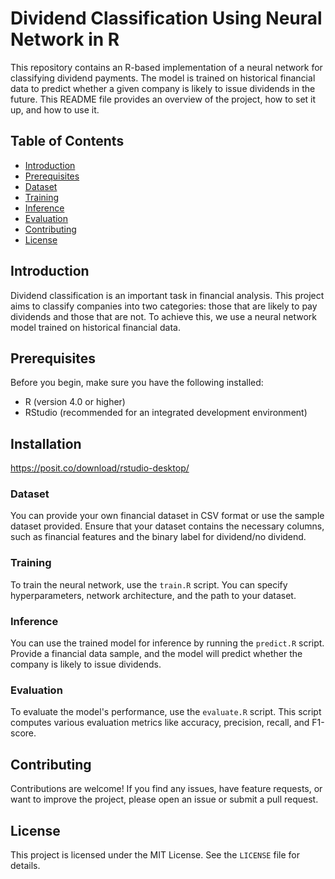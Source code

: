 # Dividend Classification Using Neural Network in R


This repository contains an R-based implementation of a neural network for classifying dividend payments. The model is trained on historical financial data to predict whether a given company is likely to issue dividends in the future. This README file provides an overview of the project, how to set it up, and how to use it.

## Table of Contents
- [Introduction](#introduction)
- [Prerequisites](#prerequisites)
- [Dataset](#dataset)
- [Training](#training)
- [Inference](#inference)
- [Evaluation](#evaluation)
- [Contributing](#contributing)
- [License](#license)

## Introduction

Dividend classification is an important task in financial analysis. This project aims to classify companies into two categories: those that are likely to pay dividends and those that are not. To achieve this, we use a neural network model trained on historical financial data.

## Prerequisites

Before you begin, make sure you have the following installed:

- R (version 4.0 or higher)
- RStudio (recommended for an integrated development environment)

## Installation

https://posit.co/download/rstudio-desktop/

### Dataset
You can provide your own financial dataset in CSV format or use the sample dataset provided. Ensure that your dataset contains the necessary columns, such as financial features and the binary label for dividend/no dividend.

### Training
To train the neural network, use the `train.R` script. You can specify hyperparameters, network architecture, and the path to your dataset.

### Inference
You can use the trained model for inference by running the `predict.R` script. Provide a financial data sample, and the model will predict whether the company is likely to issue dividends.

### Evaluation
To evaluate the model's performance, use the `evaluate.R` script. This script computes various evaluation metrics like accuracy, precision, recall, and F1-score.

## Contributing
Contributions are welcome! If you find any issues, have feature requests, or want to improve the project, please open an issue or submit a pull request.

## License
This project is licensed under the MIT License. See the `LICENSE` file for details.
